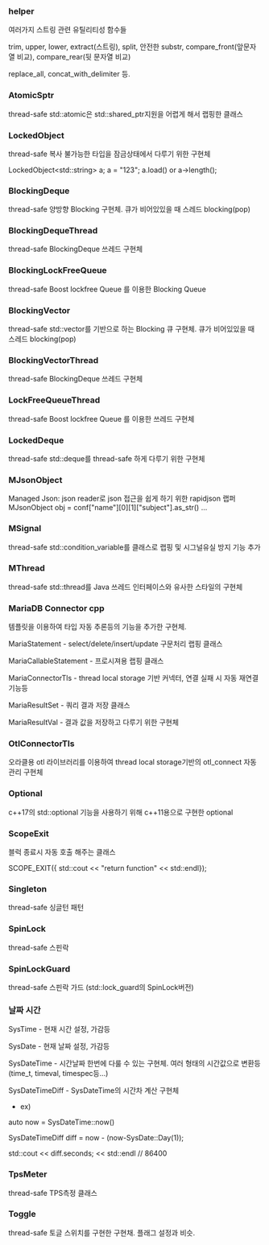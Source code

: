   
### helper

여러가지 스트링 관련 유틸리티성 함수들

trim, upper, lower, extract(스트링), split, 안전한 substr, compare_front(앞문자열 비교), compare_rear(뒷 문자열 비교)

replace_all, concat_with_delimiter 등.


### AtomicSptr

thread-safe std::atomic은 std::shared_ptr지원을 어렵게 해서 랩핑한 클래스
  

### LockedObject

thread-safe 복사 불가능한 타입을 잠금상태에서 다루기 위한 구현체

LockedObject\<std::string\> a; a = "123"; a.load() or a->length();

  

### BlockingDeque

thread-safe 양방향 Blocking 구현체. 큐가 비어있있을 때 스레드 blocking(pop)

  

### BlockingDequeThread

thread-safe BlockingDeque 쓰레드 구현체

  

### BlockingLockFreeQueue

thread-safe Boost lockfree Queue 를 이용한 Blocking Queue

  

### BlockingVector

thread-safe std::vector를 기반으로 하는 Blocking 큐 구현체. 큐가 비어있있을 때 스레드 blocking(pop)

  

### BlockingVectorThread

thread-safe BlockingDeque 쓰레드 구현체

  

### LockFreeQueueThread

thread-safe Boost lockfree Queue 를 이용한 쓰레드 구현체

  

### LockedDeque

thread-safe std::deque를 thread-safe 하게 다루기 위한 구현체
  
### MJsonObject
Managed Json: json reader로 json 접근을 쉽게 하기 위한 rapidjson 랩퍼
MJsonObject obj = conf["name"][0][1]["subject"].as_str() ...

### MSignal

thread-safe std::condition_variable를 클래스로 랩핑 및 시그널유실 방지 기능 추가

### MThread

thread-safe std::thread를 Java 쓰레드 인터페이스와 유사한 스타일의 구현체

  

### MariaDB Connector cpp

템플릿을 이용하여 타입 자동 추론등의 기능을 추가한 구현체.

MariaStatement - select/delete/insert/update 구문처리 랩핑 클래스

MariaCallableStatement - 프로시져용 랩핑 클래스

MariaConnectorTls - thread local storage 기반 커넥터, 연결 실패 시 자동 재연결기능등

MariaResultSet - 쿼리 결과 저장 클래스

MariaResultVal - 결과 값을 저장하고 다루기 위한 구현체


### OtlConnectorTls

오라클용 otl 라이브러리를 이용하여 thread local storage기반의 otl_connect 자동 관리 구현체 


### Optional

c++17의 std::optional 기능을 사용하기 위해 c++11용으로 구현한 optional


### ScopeExit

블럭 종료시 자동 호출 해주는 클래스

SCOPE_EXIT({ std::cout << "return function" << std::endl});

  

### Singleton

thread-safe 싱글턴 패턴

  

### SpinLock

thread-safe 스핀락

  

### SpinLockGuard

thread-safe 스핀락 가드 (std::lock_guard의 SpinLock버전)


### 날짜 시간

SysTime - 현재 시간 설정, 가감등

SysDate - 현재 날짜 설정, 가감등

SysDateTime - 시간날짜 한번에 다룰 수 있는 구현체. 여러 형태의 시간값으로 변환등(time_t, timeval, timespec등...)

SysDateTimeDiff - SysDateTime의 시간차 계산 구현체

- ex)

auto now = SysDateTime::now()

SysDateTimeDiff diff = now - (now-SysDate::Day(1));

std::cout << diff.seconds; << std::endl // 86400

  

### TpsMeter

thread-safe TPS측정 클래스

  

### Toggle

thread-safe 토글 스위치를 구현한 구현채. 플래그 설정과 비슷.
